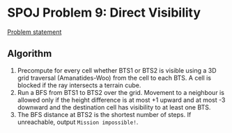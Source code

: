 # SPOJ Problem 9: Direct Visibility

[Problem statement](https://www.spoj.com/problems/DIRVS/)

## Algorithm

1. Precompute for every cell whether BTS1 or BTS2 is visible using a 3D grid
   traversal (Amanatides-Woo) from the cell to each BTS. A cell is blocked if the
   ray intersects a terrain cube.
2. Run a BFS from BTS1 to BTS2 over the grid. Movement to a neighbour is allowed
   only if the height difference is at most +1 upward and at most -3 downward
   and the destination cell has visibility to at least one BTS.
3. The BFS distance at BTS2 is the shortest number of steps. If unreachable,
   output `Mission impossible!`.
